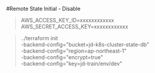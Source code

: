 #Remote State Initial - Disable

>AWS_ACCESS_KEY_ID=xxxxxxxxxxxx
AWS_SECRET_ACCESS_KEY=xxxxxxxxxxxx

>../terraform init \
    -backend-config="bucket=jd-k8s-cluster-state-db" \
    -backend-config="region=ap-northeast-1" \
    -backend-config="encrypt=true" \
    -backend-config="key=jd-train/env/dev"